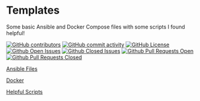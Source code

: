 # Templates
Some basic Ansible and Docker Compose files with some scripts I found helpful! 

[![GitHub contributors](https://img.shields.io/github/contributors-anon/kbrown900/Templates?style=for-the-badge)](https://github.com/kbrown900/Templates/graphs/contributors)
[![GitHub commit activity](https://img.shields.io/github/commit-activity/m/kbrown900/Templates?style=for-the-badge)](https://github.com/kbrown900/Templates/commits/main/)
[![GitHub License](https://img.shields.io/github/license/kbrown900/Templates?style=for-the-badge)](https://github.com/kbrown900/Templates/blob/main/LICENSE)
[![Github Open Issues](https://img.shields.io/github/issues/kbrown900/Templates.svg?style=for-the-badge)](https://github.com/kbrown900/Templates/issues)
[![Github Closed Issues](https://img.shields.io/github/issues-closed/kbrown900/Templates.svg?style=for-the-badge)](https://github.com/kbrown900/Templates/issues?q=is%3Aclosed+is%3Aissue)
[![Github Pull Requests Open](https://img.shields.io/github/issues-pr/kbrown900/Templates.svg?style=for-the-badge)](https://github.com/kbrown900/Templates/pulls)
[![Github Pull Requests Closed](https://img.shields.io/github/issues-pr-closed/kbrown900/Templates.svg?style=for-the-badge)](https://github.com/kbrown900/Templates/pulls?q=is%3Apr+is%3Aclosed)

[Ansible Files](https://github.com/kbrown900/Templates/tree/main/ansible)

[Docker](https://github.com/kbrown900/Templates/tree/main/docker)

[Helpful Scripts](https://github.com/kbrown900/Templates/tree/main/scripts)
